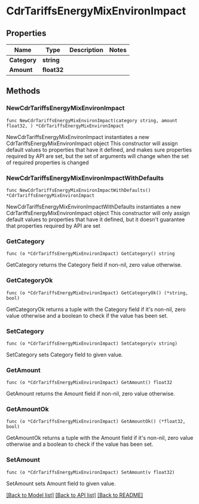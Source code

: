 # CdrTariffsEnergyMixEnvironImpact

## Properties

Name | Type | Description | Notes
------------ | ------------- | ------------- | -------------
**Category** | **string** |  | 
**Amount** | **float32** |  | 

## Methods

### NewCdrTariffsEnergyMixEnvironImpact

`func NewCdrTariffsEnergyMixEnvironImpact(category string, amount float32, ) *CdrTariffsEnergyMixEnvironImpact`

NewCdrTariffsEnergyMixEnvironImpact instantiates a new CdrTariffsEnergyMixEnvironImpact object
This constructor will assign default values to properties that have it defined,
and makes sure properties required by API are set, but the set of arguments
will change when the set of required properties is changed

### NewCdrTariffsEnergyMixEnvironImpactWithDefaults

`func NewCdrTariffsEnergyMixEnvironImpactWithDefaults() *CdrTariffsEnergyMixEnvironImpact`

NewCdrTariffsEnergyMixEnvironImpactWithDefaults instantiates a new CdrTariffsEnergyMixEnvironImpact object
This constructor will only assign default values to properties that have it defined,
but it doesn't guarantee that properties required by API are set

### GetCategory

`func (o *CdrTariffsEnergyMixEnvironImpact) GetCategory() string`

GetCategory returns the Category field if non-nil, zero value otherwise.

### GetCategoryOk

`func (o *CdrTariffsEnergyMixEnvironImpact) GetCategoryOk() (*string, bool)`

GetCategoryOk returns a tuple with the Category field if it's non-nil, zero value otherwise
and a boolean to check if the value has been set.

### SetCategory

`func (o *CdrTariffsEnergyMixEnvironImpact) SetCategory(v string)`

SetCategory sets Category field to given value.


### GetAmount

`func (o *CdrTariffsEnergyMixEnvironImpact) GetAmount() float32`

GetAmount returns the Amount field if non-nil, zero value otherwise.

### GetAmountOk

`func (o *CdrTariffsEnergyMixEnvironImpact) GetAmountOk() (*float32, bool)`

GetAmountOk returns a tuple with the Amount field if it's non-nil, zero value otherwise
and a boolean to check if the value has been set.

### SetAmount

`func (o *CdrTariffsEnergyMixEnvironImpact) SetAmount(v float32)`

SetAmount sets Amount field to given value.



[[Back to Model list]](../README.md#documentation-for-models) [[Back to API list]](../README.md#documentation-for-api-endpoints) [[Back to README]](../README.md)


